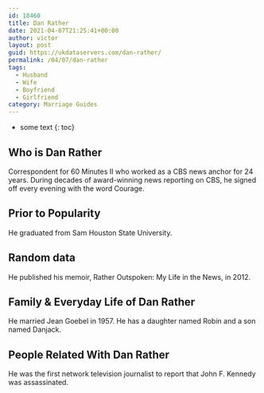 ```yaml
---
id: 18460
title: Dan Rather
date: 2021-04-07T21:25:41+00:00
author: victor
layout: post
guid: https://ukdataservers.com/dan-rather/
permalink: /04/07/dan-rather
tags:
  - Husband
  - Wife
  - Boyfriend
  - Girlfriend
category: Marriage Guides
---
```


* some text
{: toc}


## Who is Dan Rather



Correspondent for 60 Minutes II who worked as a CBS news anchor for 24 years. During decades of award-winning news reporting on CBS, he signed off every evening with the word Courage.

                
                
                
## Prior to Popularity



He graduated from Sam Houston State University.

                
                
                
## Random data



He published his memoir, Rather Outspoken: My Life in the News, in 2012.

                
                
                
## Family & Everyday Life of Dan Rather



He married Jean Goebel in 1957. He has a daughter named Robin and a son named Danjack.

                
                
                
## People Related With Dan Rather



He was the first network television journalist to report that John F. Kennedy was assassinated.

                
              
            
          
          
          